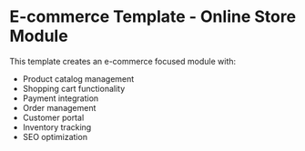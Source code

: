 # E-commerce Template - Online Store Module

This template creates an e-commerce focused module with:

- Product catalog management
- Shopping cart functionality
- Payment integration
- Order management
- Customer portal
- Inventory tracking
- SEO optimization